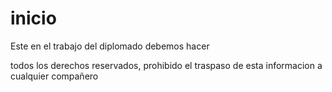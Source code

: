 # inicio

Este en el trabajo del diplomado debemos hacer 

todos los derechos reservados, prohibido el traspaso de esta informacion a cualquier compañero
